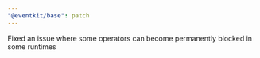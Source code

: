 ```yaml
---
"@eventkit/base": patch
---
```


Fixed an issue where some operators can become permanently blocked in some runtimes
